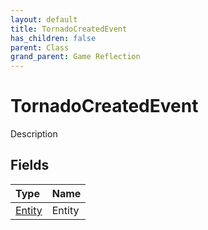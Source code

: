 ```yaml
---
layout: default
title: TornadoCreatedEvent
has_children: false
parent: Class
grand_parent: Game Reflection
---
```

# TornadoCreatedEvent
Description 

## Fields
| Type | Name |
|:-------------|:--------------|
| [Entity](/game-reflection/classes/entity.md) | Entity |
